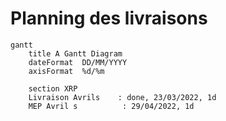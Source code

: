 # Planning des livraisons

```mermaid
gantt
    title A Gantt Diagram
    dateFormat  DD/MM/YYYY
    axisFormat  %d/%m
    
    section XRP
    Livraison Avrils    : done, 23/03/2022, 1d
    MEP Avril s          : 29/04/2022, 1d
   

```
